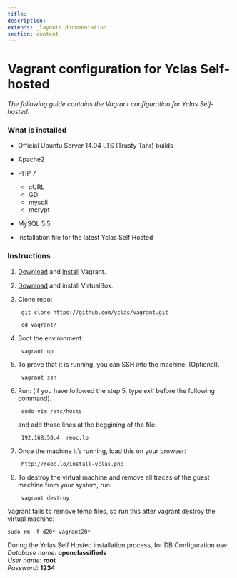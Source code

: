 ```yaml
---
title:
description:
extends: _layouts.documentation
section: content
---
```


# Vagrant configuration for Yclas Self-hosted


*The following guide contains the Vagrant configuration for Yclas Self-hosted.*

### What is installed

-   Official Ubuntu Server 14.04 LTS (Trusty Tahr) builds
    
-   Apache2
    
-   PHP 7
    -   cURL
    -   GD
    -   mysqli
    -   mcrypt
-   MySQL 5.5
    
-   Installation file for the latest Yclas Self Hosted

### Instructions

1.  [Download](https://www.vagrantup.com/downloads.html)  and  [install](https://docs.vagrantup.com/v2/installation/index.html)  Vagrant.
    
2.  [Download](https://www.virtualbox.org/wiki/Downloads)  and install VirtualBox.
    
3.  Clone repo:
    
    ```
     git clone https://github.com/yclas/vagrant.git
    
     cd vagrant/
    
    ```
    
4.  Boot the environment:
    
    ```
     vagrant up
    
    ```
    
5.  To prove that it is running, you can SSH into the machine: (Optional).
    
    ```
     vagrant ssh
    
    ```
    
6.  Run: (if you have followed the step 5, type  _exit_  before the following command).
    
    ```
     sudo vim /etc/hosts
    
    ```
    
    and add those lines at the beggining of the file:
    
    ```
     192.168.50.4  reoc.lo
    
    ```
    
7.  Once the machine it’s running, load this on your browser:
    
    ```
     http://reoc.lo/install-yclas.php
    
    ```
    
8.  To destroy the virtual machine and remove all traces of the guest machine from your system, run:
    
    ```
     vagrant destroy
    
    ```
    

Vagrant fails to remove temp files, so run this after vagrant destroy the virtual machine:

```
sudo rm -f d20* vagrant20*

```

During the Yclas Self Hosted installation process, for DB Configuration use:  
_Database name_:  **openclassifieds**  
_User name_:  **root**  
_Password_:  **1234**
